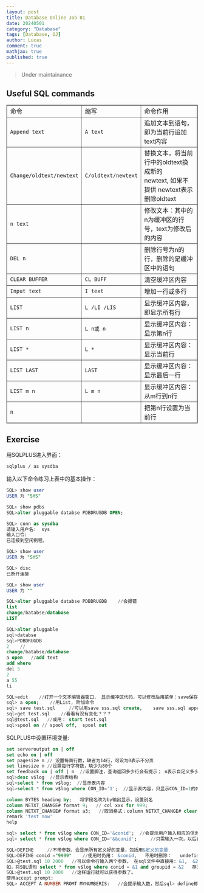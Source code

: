 ```yaml
---
layout: post
title: Database Online Job 01
date: 20240501
category: "Database"
tags: [Database, OJ]
author: Lucas
comment: true
mathjax: true
published: true
---
```


> Under maintainance

## Useful SQL commands

  <table width="80%" cellspacing="2" cellpadding="2" border="1">
      <tbody>
        <tr>
          <td valign="center">命令<br>
          </td>
          <td valign="center">缩写<br>
          </td>
          <td valign="center">命令作用<br>
          </td>
        </tr>
        <tr>
          <td valign="center"><code>Append text</code><br>
          </td>
          <td valign="center"><code>A text</code><br>
          </td>
          <td valign="center">追加文本到语句，即为当前行追加text内容<br>
          </td>
        </tr>
        <tr>
          <td valign="center"><code>Change/oldtext/newtext</code><br>
          </td>
          <td valign="center"><code>C/oldtext/newtext</code><br>
          </td>
          <td valign="center">替换文本，将当前行中的oldtext换成新的newtext,&nbsp;如果不提供
            newtext表示删除oldtext<br>
          </td>
        </tr>
        <tr>
          <td valign="center"><code>n text</code><br>
          </td>
          <td valign="center"> </td>
          <td valign="center">修改文本：其中的n为缓冲区的行号，text为修改后的内容<br>
          </td>
        </tr>
        <tr>
          <td valign="center"><code>DEL n</code><br>
          </td>
          <td valign="center"> </td>
          <td valign="center">删除行号为n的行，删除的是缓冲区中的语句<br>
          </td>
        </tr>
        <tr>
          <td valign="center"><code>CLEAR BUFFER</code><br>
          </td>
          <td valign="center"><code>CL BUFF</code><br>
          </td>
          <td valign="center">清空缓冲区内容<br>
          </td>
        </tr>
        <tr>
          <td valign="center"><code>Input text</code><br>
          </td>
          <td valign="center"><code>I text</code><br>
          </td>
          <td valign="center">增加一行或多行<br>
          </td>
        </tr>
        <tr>
          <td valign="center"><code>LIST</code><br>
          </td>
          <td valign="center"><code>L /LI /LIS</code><br>
          </td>
          <td valign="center">显示缓冲区内容，即显示所有行<br>
          </td>
        </tr>
        <tr>
          <td valign="center"><code>LIST n</code><br>
          </td>
          <td valign="center"><code>L n或 n</code><br>
          </td>
          <td valign="center">显示缓冲区内容：显示第n行<br>
          </td>
        </tr>
        <tr>
          <td valign="center"><code>LIST *</code><br>
          </td>
          <td valign="center"><code>L *</code><br>
          </td>
          <td valign="center">显示缓冲区内容：显示当前行<br>
          </td>
        </tr>
        <tr>
          <td valign="center"><code>LIST LAST</code><br>
          </td>
          <td valign="center"><code>LAST</code><br>
          </td>
          <td valign="center">显示缓冲区内容：显示最后一行<br>
          </td>
        </tr>
        <tr>
          <td valign="center"><code>LIST m n</code><br>
          </td>
          <td valign="center"><code>L m n</code><br>
          </td>
          <td valign="center">显示缓冲区内容：从m行到n行<br>
          </td>
        </tr>
        <tr>
          <td valign="center"><code>n</code><br>
          </td>
          <td valign="center"> </td>
          <td valign="center">把第n行设置为当前行<br>
          </td>
        </tr>
      </tbody>
    </table>

## Exercise

用SQLPLUS进入界面：
```bash
sqlplus / as sysdba
```

输入以下命令练习上表中的基本操作：

```sql
SQL> show user
USER 为 "SYS"
```
```sql
SQL> show pdbs
SQL>alter pluggable databse PDBDRUGDB OPEN;
```
```sql
SQL> conn as sysdba
请输入用户名:  sys
输入口令:
已连接到空闲例程。
```
```sql
SQL> show user
USER 为 "SYS"
```
```sql
SQL> disc
已断开连接
```
```sql
SQL> show user
USER 为 ""
```
```sql
SQL>alter pluggable databse PDBDRUGDB    //会报错
list
change/batabse/database
LIST
```
```sql
SQL>alter pluggable
sql>databse
sql>PDBDRUGDB
2    //
change/batabse/database
a open   //add text
add where
del 5
2
a 55
li
```
```sql
SQL>edit    //打开一个文本编辑器窗口， 显示缓冲区代码，可以修改后用菜单：save保存
sql> a open;    //用List, 附加命令
sql> save test.sql     //可以用save sss.sql create,    save sss.sql append,  save ww.sql replace,
sql>get test.sql    //看看有没有变化？？？
sql@test.sql   //或用： start test.sql
sql>spool on // spool off,  spool out
```
SQLPLUS中设置环境变量:

```sql
set serveroutput on | off
set echo on | off
set pagesize n // 设置每面行数，缺省为14行，可设为0表示不分页
set linesize n //设置每行字符数，缺少为80个
set feedback on | off | n  //设置脚注，查询返回多少行会有提示； n表示自定义多少行提示
sql>desc v$log  //显示表结构
sql>select * from v$log;  //显示表内容
sql>select * from v$log where CON_ID='1';  //显示表内容，只显示CON_ID=1的内容
```

```sql
column BYTES heading by;   将字段名改为by输出显示，设置别名
column NETXT_CHANGE# format 9;   // col xxx for 999;
column NETXT_CHANGE# format a3;   //取消格式：column NETXT_CHANGE# clear; 
remark 'test now'
help
```

```sql
sql> select * from v$log where CON_ID='&conid';  //会提示用户输入相应的信息
sql> select * from v$log where CON_ID='&&conid';     //只需输入一次，以后再用到这个变量就无需再输入了。
```

```sql
SQL>DEFINE     //不带参数，会显示所有定义好的变量，包括用&定义的变量
SQL>DEFINE conid ="9999"    //使用时仍用： &conid,   不用时删除：   undefine   conid
SQL>@test.sql 10 2000   //可以命令行输入两个参数， 在sql文件中直接用: &1,  &2,  分别用于获取参数：
如，将SQL语句 select * from v$log where conid = &1 and groupid = &2   存为test.sql,
SQL>@test.sql 10 2000   //这样运行就可以获得参数了。
使用accept prompt:
SQL> ACCEPT A NUMBER PROMT MYNUMBERIS:   //会提示输入数，然后sql> define即可看到定义的变量及值了。
```